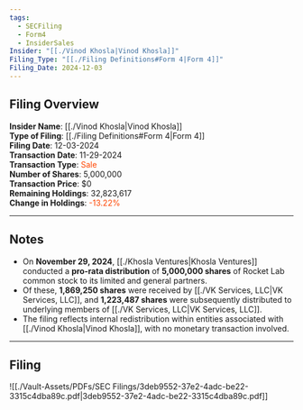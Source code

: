 ```yaml
---
tags:
  - SECFiling
  - Form4
  - InsiderSales
Insider: "[[./Vinod Khosla|Vinod Khosla]]"
Filing_Type: "[[./Filing Definitions#Form 4|Form 4]]"
Filing_Date: 2024-12-03
---
```


## Filing Overview

**Insider Name**: [[./Vinod Khosla|Vinod Khosla]]  
**Type of Filing**: [[./Filing Definitions#Form 4|Form 4]]  
**Filing Date**: 12-03-2024  
**Transaction Date**: 11-29-2024  
**Transaction Type**: <span style="color:orangered">Sale</span>  
**Number of Shares**: 5,000,000  
**Transaction Price**: $0  
**Remaining Holdings**: 32,823,617  
**Change in Holdings**: <span style="color:orangered">-13.22%</span>  

---

## Notes

- On **November 29, 2024**, [[./Khosla Ventures|Khosla Ventures]] conducted a **pro-rata distribution** of **5,000,000 shares** of Rocket Lab common stock to its limited and general partners.  
- Of these, **1,869,250 shares** were received by [[./VK Services, LLC|VK Services, LLC]], and **1,223,487 shares** were subsequently distributed to underlying members of [[./VK Services, LLC|VK Services, LLC]].  
- The filing reflects internal redistribution within entities associated with [[./Vinod Khosla|Vinod Khosla]], with no monetary transaction involved.

---

## Filing

![[./Vault-Assets/PDFs/SEC Filings/3deb9552-37e2-4adc-be22-3315c4dba89c.pdf|3deb9552-37e2-4adc-be22-3315c4dba89c.pdf]]
